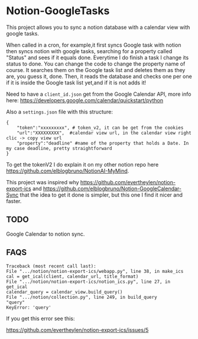 # Notion-GoogleTasks
This project allows you to sync a notion database with a calendar view with google tasks.

When called in a cron, for example,it first syncs Google task with notion then syncs notion with google tasks, searching for a property called "Status" and sees if it equals done. Everytime I do finish a task I change its status to done.
You can change the code to change the property name of course. It searches them on the Google task list and deletes them as they are, you guess it, done. Then, it reads the database and checks one per one if it is inside the  Google task list yet,and if it is not adds it!

Need to have a ```client_id.json``` get from the Google Calendar API, more info here: 
https://developers.google.com/calendar/quickstart/python

Also a ```settings.json``` file with this structure:
```
{
	"token":"xxxxxxxxx", # token_v2, it can be get from the cookies
	"url":"XXXXXXXXX",  #calendar view url, in the calendar view right clic -> copy view url
	"property":"deadline" #name of the property that holds a Date. In my case deadline, pretty straightforward
}
```
To get the tokenV2 I do explain it on my other notion repo here https://github.com/elblogbruno/NotionAI-MyMind.

This project was inspired why https://github.com/evertheylen/notion-export-ics and https://github.com/elblogbruno/Notion-GoogleCalendar-Sync that the idea to get it done is simpler, but this one I find it nicer and faster. 

## TODO
Google Calendar to notion sync.


## FAQS

```
Traceback (most recent call last):
File ".../notion/notion-export-ics/webapp.py", line 38, in make_ics
cal = get_ical(client, calendar_url, title_format)
File ".../notion/notion-export-ics/notion_ics.py", line 27, in get_ical
calendar_query = calendar_view.build_query()
File ".../notion/collection.py", line 249, in build_query
"query"
KeyError: 'query'
```

If you get this error see this:

https://github.com/evertheylen/notion-export-ics/issues/5

